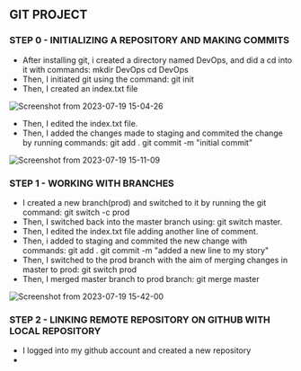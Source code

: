 ## GIT PROJECT

### STEP 0 - INITIALIZING A REPOSITORY AND MAKING COMMITS
- After installing git, i created a directory named DevOps, and did a cd into it with commands:
  mkdir DevOps
  cd DevOps
- Then, I initiated git using the command: git init
- Then, I created an index.txt file

![Screenshot from 2023-07-19 15-04-26](https://github.com/AbooHamzah/darey.io-pbl/assets/108676700/4456193e-1859-43ee-a9b8-2b88515e9c87)

- Then, I edited the index.txt file.
- Then, I added the changes made to staging and commited the change by running commands:
  git add .
  git commit -m "initial commit"

![Screenshot from 2023-07-19 15-11-09](https://github.com/AbooHamzah/darey.io-pbl/assets/108676700/2f87c986-43bb-4587-9af8-002d9f2bef2d)

### STEP 1 - WORKING WITH BRANCHES
- I created a new branch(prod) and switched to it by running the git command:
  git switch -c prod
- Then, I switched back into the master branch using: git switch master.
- Then, I edited the index.txt file adding another line of comment.
- Then, i added to staging and commited the new change with commands:
  git add .
  git commit -m "added a new line to my story"
- Then, I switched to the prod branch with the aim of merging changes in master to prod:
  git switch prod
- Then, I merged master branch to prod branch:
  git merge master

![Screenshot from 2023-07-19 15-42-00](https://github.com/AbooHamzah/darey.io-pbl/assets/108676700/ac344837-0e8a-4c4e-bace-d86bf3590b1b)

### STEP 2 - LINKING REMOTE REPOSITORY ON GITHUB WITH LOCAL REPOSITORY
- I logged into my github account and created a new repository
- 

